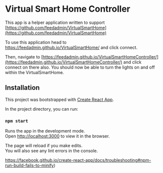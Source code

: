 # Virtual Smart Home Controller

This app is a helper application written to support [https://github.com/feedadmin/VirtualSmartHome](https://github.com/feedadmin/VirtualSmartHome)

To use this application head to https://feedadmin.github.io/VirtualSmartHome/ and click connect.

Then, navigate to [https://feedadmin.github.io/VirtualSmartHomeController/](https://feedadmin.github.io/VirtualSmartHomeController/) and click connect on there also. You should now be able to turn the lights on and off within the VirtualSmartHome.

## Installation

This project was bootstrapped with [Create React App](https://github.com/facebook/create-react-app).

In the project directory, you can run:

### `npm start`

Runs the app in the development mode.\
Open [http://localhost:3000](http://localhost:3000) to view it in the browser.

The page will reload if you make edits.\
You will also see any lint errors in the console.

https://facebook.github.io/create-react-app/docs/troubleshooting#npm-run-build-fails-to-minify)
